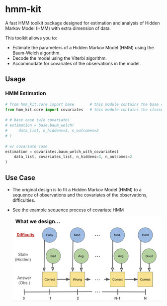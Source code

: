 # hmm-kit
A fast HMM toolkit package designed for estimation and analysis of Hidden Markov Model (HMM) with extra dimension of data.

This toolkit allows you to:
- Estimate the parameters of a Hidden Markov Model (HMM) using the Baum-Welch algorithm.
- Decode the model using the Viterbi algorithm.
- Accommodate for covariates of the observations in the model.



## Usage

### HMM Estimation

```python
# from hmm_kit.core import base       # this module contains the base classes for the HMM
from hmm_kit.core import covariates   # this module contains the classes for the covariate HMM

# # base case (w/o covariate)
# estimation = base.baum_welch(
#     data_list, n_hiddens=3, n_outcomes=2
# )

# w/ covariate case
estimation = covariates.baum_welch_with_covariates(
    data_list, covariates_list, n_hiddens=3, n_outcomes=2
)
```

## Use Case
- The original design is to fit a Hidden Markov Model (HMM) to a sequence of observations and the covariates of the observations, difficulties.

- See the example sequence process of covariate HMM

    ![](./assets/cov-hmm.png)
